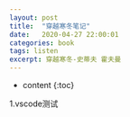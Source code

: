 ```yaml
---
layout: post
title:  "穿越寒冬笔记"
date:   2020-04-27 22:00:01
categories: book
tags: listen
excerpt: 穿越寒冬-史蒂夫 霍夫曼
---
```

* content
{:toc}  

1.vscode测试
